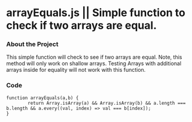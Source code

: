 # arrayEquals.js || Simple function to check if two arrays are equal.


### About the Project

This simple function will check to see if two arrays are equal. Note, this method will only work on shallow arrays. Testing Arrays with additional arrays inside for equality will not work with this function.

### Code
```
function arrayEquals(a,b) {
		return Array.isArray(a) && Array.isArray(b) && a.length === b.length && a.every((val, index) => val === b[index]);
}
```
